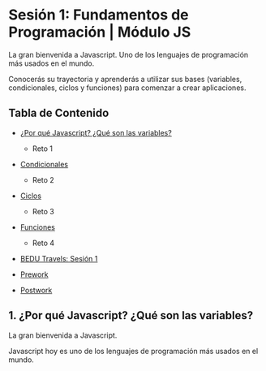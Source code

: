 # Sesión 1: Fundamentos de Programación | Módulo JS

La gran bienvenida a Javascript. Uno de los lenguajes de programación más usados en el mundo.

Conocerás su trayectoria y aprenderás a utilizar sus bases (variables, condicionales, ciclos y funciones) para comenzar a crear aplicaciones.

## Tabla de Contenido
  
  - [¿Por qué Javascript? ¿Qué son las variables?](#haz-un-"fork"-del-repositorio)
    - Reto 1
    
  - [Condicionales](#alcance-1-dise%C3%B1a-el-arreglo-de-objetos-tours)
    - Reto 2
    
  - [Ciclos](#alcance-2-crea-una-variable-de-usuario-en-indexjs)
    - Reto 3
    
  - [Funciones](#alcance-3-crea-una-funci%C3%B3n-buscarToursPorPais)
    - Reto 4
    
  - [BEDU Travels: Sesión 1](#alcance-4-indica-el-nombre-del-usuario-y-cu%C3%A1ntos-tours-tiene-colombia-col)
  - [Prework](#prework)
  - [Postwork](#postwork)
  


## 1. ¿Por qué Javascript? ¿Qué son las variables?

La gran bienvenida a Javascript.

Javascript hoy es uno de los lenguajes de programación más usados en el mundo.

